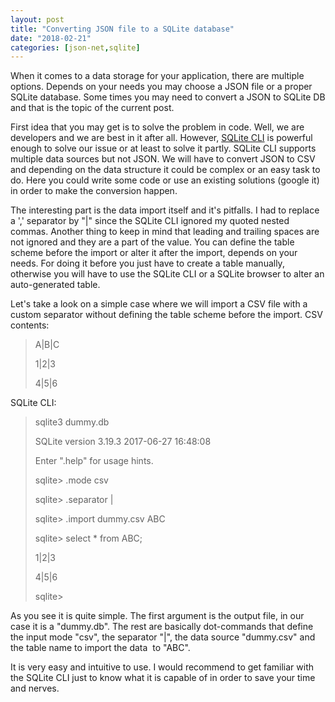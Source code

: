 ```yaml
---
layout: post
title: "Converting JSON file to a SQLite database"
date: "2018-02-21"
categories: [json-net,sqlite]
---
```


When it comes to a data storage for your application, there are multiple options. Depends on your needs you may choose a JSON file or a proper SQLite database. Some times you may need to convert a JSON to SQLite DB and that is the topic of the current post.

First idea that you may get is to solve the problem in code. Well, we are developers and we are best in it after all. However, [SQLite CLI](https://sqlite.org/cli.html) is powerful enough to solve our issue or at least to solve it partly. SQLite CLI supports multiple data sources but not JSON. We will have to convert JSON to CSV and depending on the data structure it could be complex or an easy task to do. Here you could write some code or use an existing solutions (google it) in order to make the conversion happen.

The interesting part is the data import itself and it's pitfalls. I had to replace a ',' separator by "\|" since the SQLite CLI ignored my quoted nested commas. Another thing to keep in mind that leading and trailing spaces are not ignored and they are a part of the value. You can define the table scheme before the import or alter it after the import, depends on your needs. For doing it before you just have to create a table manually, otherwise you will have to use the SQLite CLI or a SQLite browser to alter an auto-generated table.

Let's take a look on a simple case where we will import a CSV file with a custom separator without defining the table scheme before the import. CSV contents:

> A|B|C
> 
> 1|2|3
> 
> 4|5|6

SQLite CLI:

> sqlite3 dummy.db
> 
> SQLite version 3.19.3 2017-06-27 16:48:08
> 
> Enter ".help" for usage hints.
> 
> sqlite> .mode csv
> 
> sqlite> .separator |
> 
> sqlite> .import dummy.csv ABC
> 
> sqlite> select \* from ABC;
> 
> 1|2|3
> 
> 4|5|6
> 
> sqlite>

As you see it is quite simple. The first argument is the output file, in our case it is a "dummy.db". The rest are basically dot-commands that define the input mode "csv", the separator "\|", the data source "dummy.csv" and the table name to import the data  to "ABC".

It is very easy and intuitive to use. I would recommend to get familiar with the SQLite CLI just to know what it is capable of in order to save your time and nerves.
